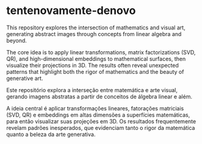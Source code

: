 # tentenovamente-denovo
This repository explores the intersection of mathematics and visual art, generating abstract images through concepts from linear algebra and beyond.

The core idea is to apply linear transformations, matrix factorizations (SVD, QR), and high-dimensional embeddings to mathematical surfaces, then visualize their projections in 3D. The results often reveal unexpected patterns that highlight both the rigor of mathematics and the beauty of generative art.

Este repositório explora a interseção entre matemática e arte visual, gerando imagens abstratas a partir de conceitos de álgebra linear e além.

A ideia central é aplicar transformações lineares, fatorações matriciais (SVD, QR) e embeddings em altas dimensões a superfícies matemáticas, para então visualizar suas projeções em 3D. Os resultados frequentemente revelam padrões inesperados, que evidenciam tanto o rigor da matemática quanto a beleza da arte generativa.
